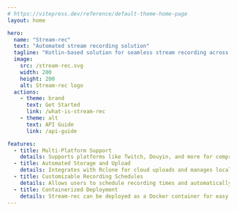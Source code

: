 ```yaml
---
# https://vitepress.dev/reference/default-theme-home-page
layout: home

hero:
  name: "Stream-rec"
  text: "Automated stream recording solution"
  tagline: "Kotlin-based solution for seamless stream recording across multiple platforms"
  image:
    src: /stream-rec.svg
    width: 200
    height: 200
    alt: Stream-rec logo
  actions:
    - theme: brand
      text: Get Started
      link: /what-is-stream-rec
    - theme: alt
      text: API Guide
      link: /api-guide

features:
  - title: Multi-Platform Support
    details: Supports platforms like Twitch, Douyin, and more for comprehensive stream recording.
  - title: Automated Storage and Upload
    details: Integrates with Rclone for cloud uploads and manages local storage for recorded content.
  - title: Customizable Recording Schedules
    details: Allows users to schedule recording times and automatically manage file names for easy organization.
  - title: Containerized Deployment
    details: Stream-rec can be deployed as a Docker container for easy setup and management.
---
```


